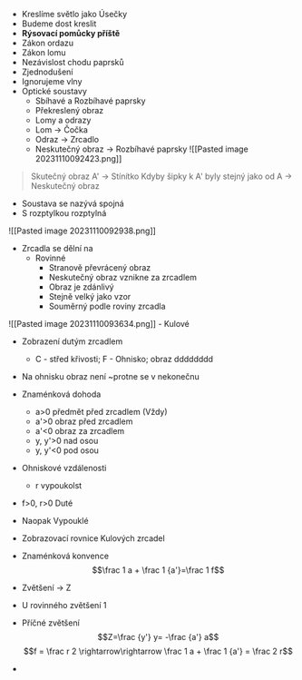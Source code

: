 - Kreslíme světlo jako Úsečky
- Budeme dost kreslit
- **Rýsovací pomůcky příště**
- Zákon ordazu
- Zákon lomu
- Nezávislost chodu paprsků
- Zjednodušení
- Ignorujeme vlny
- Optické soustavy
	- Sbíhavé a Rozbíhavé paprsky
	- Překreslený obraz
	- Lomy a odrazy
	- Lom -> Čočka
	- Odraz -> Zrcadlo
	- Neskutečný obraz -> Rozbíhavé paprsky
![[Pasted image 20231110092423.png]]
> Skutečný obraz
> A' -> Stínítko
> Kdyby šipky k A' byly stejný jako od A -> Neskutečný obraz

- Soustava se nazývá spojná
- S rozptylkou rozptylná

![[Pasted image 20231110092938.png]]

- Zrcadla se dělní na
	- Rovinné
		- Stranově převrácený obraz
		- Neskutečný obraz vznikne za zrcadlem
		- Obraz je zdánlivý
		- Stejně velký jako vzor
		- Souměrný podle roviny zrcadla

![[Pasted image 20231110093634.png]]
	- Kulové

- Zobrazení dutým zrcadlem
	- C - střed křivosti; F - Ohnisko; obraz
    dddddddd  
- Na ohnisku obraz není ~protne se v nekonečnu

- Znaménková dohoda
	- a>0 předmět před zrcadlem (Vždy)
	- a'>0 obraz před zrcadlem
	- a'<0 obraz za zrcadlem
	- y, y'>0 nad osou
	- y, y'<0 pod osou
- Ohniskové vzdálenosti
	- r vypoukolst
- f>0, r>0 Duté
- Naopak Vypouklé

- Zobrazovací rovnice Kulových zrcadel
- Znaménková konvence
$$\frac 1 a + \frac 1 {a'}=\frac 1 f$$
- Zvětšení -> Z
- U rovinného zvětšení 1
- Příčné zvětšení
$$Z=\frac {y'} y= -\frac {a'} a$$
$$f = \frac r 2 \rightarrow\rightarrow \frac 1 a + \frac 1 {a'} = \frac 2 r$$
- 